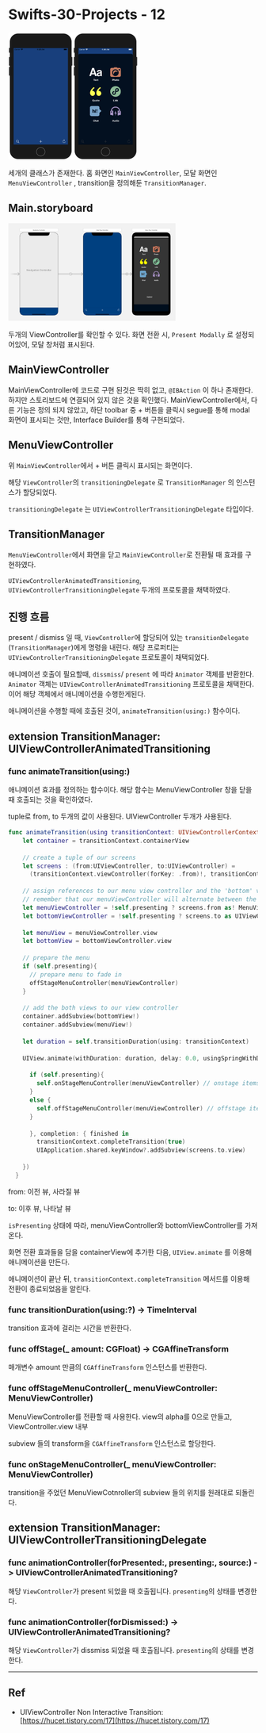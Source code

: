 # Swifts-30-Projects - 12



<img src="image_asset/Untitled.png" alt="image_asset/Untitled.png" style="zoom:25%;" /><img src="image_asset/Untitled%201.png" alt="image_asset/Untitled%201.png" style="zoom:25%;" />

세개의 클래스가 존재한다. 홈 화면인 `MainViewController`, 모달 화면인 `MenuViewController` , transition을 정의해둔 `TransitionManager`.

## Main.storyboard

<img src="image_asset/Untitled%202.png" alt="image_asset/Untitled%202.png" style="zoom:33%;" />

두개의 ViewController를 확인할 수 있다. 화면 전환 시, `Present Modally` 로 설정되어있어, 모달 창처럼 표시된다.

## MainViewController

MainViewController에 코드로 구현 된것은 딱히 없고, `@IBAction` 이 하나 존재한다. 하지만 스토리보드에 연결되어 있지 않은 것을 확인했다. MainViewController에서, 다른 기능은 정의 되지 않았고, 하단 toolbar 중 + 버튼을 클릭시 segue를 통해 modal 화면이 표시되는 것만, Interface Builder를 통해 구현되었다.

## MenuViewController

위 `MainViewController`에서 + 버튼 클릭시 표시되는 화면이다.

해당 `ViewController`의 `transitioningDelegate` 로 `TransitionManager` 의 인스턴스가 할당되었다.

`transitioningDelegate` 는 `UIViewControllerTransitioningDelegate` 타입이다.

## TransitionManager

`MenuViewController`에서 화면을 닫고 `MainViewController`로 전환될 때 효과를 구현하였다.

`UIViewControllerAnimatedTransitioning`, `UIViewControllerTransitioningDelegate` 두개의 프로토콜을 채택하였다.

## 진행 흐름

present / dismiss 일 때, `ViewController`에 할당되어 있는 `transitionDelegate` (`TransitionManager`)에게 명령을 내린다. 해당 프로퍼티는 `UIViewControllerTransitioningDelegate` 프로토콜이 채택되었다.

애니메이션 호출이 필요할때, `dissmiss`/ `present` 에 따라 `Animator` 객체를 반환한다. `Animator` 객체는 `UIViewControllerAnimatedTransitioning` 프로토콜을 채택한다. 이어 해당 객체에서 애니메이션을 수행한게된다.

 애니메이션을 수행할 때에 호출된 것이, `animateTransition(using:)` 함수이다.

## extension TransitionManager: UIViewControllerAnimatedTransitioning

### func animateTransition(using:)

애니메이션 효과를 정의하는 함수이다. 해당 함수는 MenuViewController 창을 닫을 때 호출되는 것을 확인하였다.

tuple로 from, to 두개의 값이 사용된다. UIViewController 두개가 사용된다. 

```swift
func animateTransition(using transitionContext: UIViewControllerContextTransitioning) {
    let container = transitionContext.containerView
    
    // create a tuple of our screens
    let screens : (from:UIViewController, to:UIViewController) =
      (transitionContext.viewController(forKey: .from)!, transitionContext.viewController(forKey: .to)!)
    
    // assign references to our menu view controller and the 'bottom' view controller from the tuple
    // remember that our menuViewController will alternate between the from and to view controller depending if we're presenting or dismissing
    let menuViewController = !self.presenting ? screens.from as! MenuViewController : screens.to as! MenuViewController
    let bottomViewController = !self.presenting ? screens.to as UIViewController : screens.from as UIViewController
    
    let menuView = menuViewController.view
    let bottomView = bottomViewController.view
    
    // prepare the menu
    if (self.presenting){
      // prepare menu to fade in
      offStageMenuController(menuViewController)
    }
    
    // add the both views to our view controller
    container.addSubview(bottomView!)
    container.addSubview(menuView!)
    
    let duration = self.transitionDuration(using: transitionContext)
    
    UIView.animate(withDuration: duration, delay: 0.0, usingSpringWithDamping: 0.7, initialSpringVelocity: 0.8, options: [], animations: {
      
      if (self.presenting){
        self.onStageMenuController(menuViewController) // onstage items: slide in
      }
      else {
        self.offStageMenuController(menuViewController) // offstage items: slide out
      }
      
      }, completion: { finished in
        transitionContext.completeTransition(true)
        UIApplication.shared.keyWindow?.addSubview(screens.to.view)
        
    })
  }
```

from: 이전 뷰, 사라질 뷰

to: 이후 뷰, 나타날 뷰

`isPresenting` 상태에 따라, menuViewController와 bottomViewController를 가져온다.

화면 전환 효과들을 담을 containerView에 추가한 다음, `UIView.animate` 를 이용해 애니메이션을 만든다.

애니메이션이 끝난 뒤, `transitionContext.completeTransition` 메서드를 이용해 전환이 종료되었음을 알린다.

### func transitionDuration(using:?) -> TimeInterval

transition 효과에 걸리는 시간을 반환한다.

### func offStage(_ amount: CGFloat) -> CGAffineTransform

매개변수 amount 만큼의 `CGAffineTransform` 인스턴스를 반환한다.

### func offStageMenuController(_ menuViewController: MenuViewController)

MenuViewController를 전환할 때 사용한다. view의 alpha를 0으로 만들고, ViewController.view 내부 

subview 들의 transform을 `CGAffineTransform` 인스턴스로 할당한다.

### func onStageMenuController(_ menuViewController: MenuViewController)

transition을 주었던 MenuViewCotnroller의 subview 들의 위치를 원래대로 되돌린다.

## extension TransitionManager: UIViewControllerTransitioningDelegate

### func animationController(forPresented:, presenting:, source:) -> UIViewControllerAnimatedTransitioning?

해당 `ViewController`가 present 되었을 때 호출됩니다. `presenting`의 상태를 변경한다.

### func animationController(forDismissed:) -> UIViewControllerAnimatedTransitioning?

해당 `ViewController`가 dissmiss 되었을 때 호출됩니다. `presenting`의 상태를 변경한다.

---

## Ref

- UIViewController Non Interactive Transition: [https://hucet.tistory.com/17](https://hucet.tistory.com/17)